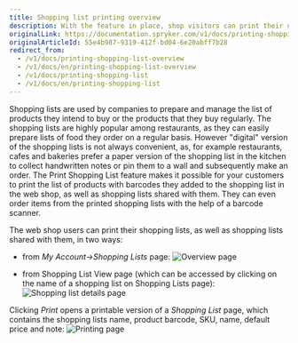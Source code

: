 ```yaml
---
title: Shopping list printing overview
description: With the feature in place, shop visitors can print their own shopping lists and shopping lists shared with them from their account or Shopping list view page.
originalLink: https://documentation.spryker.com/v1/docs/printing-shopping-list-overview
originalArticleId: 55e4b987-9319-412f-bd04-6e20abff7b28
redirect_from:
  - /v1/docs/printing-shopping-list-overview
  - /v1/docs/en/printing-shopping-list-overview
  - /v1/docs/printing-shopping-list
  - /v1/docs/en/printing-shopping-list
---
```


Shopping lists are used by companies to prepare and manage the list of products they intend to buy or the products that they buy regularly. The shopping lists are highly popular among restaurants, as they can easily prepare lists of food they order on a regular basis. However "digital" version of the shopping lists is not always convenient, as, for example restaurants, cafes and bakeries prefer a paper version of the shopping list in the kitchen to collect handwritten notes or pin them to a wall and subsequently make an order. The Print Shopping List feature makes it possible for your customers to print the list of products with barcodes they added to the shopping list in the web shop, as well as shopping lists shared with them. They can even order items from the printed shopping lists with the help of a barcode scanner.


The web shop users can print their shopping lists, as well as shopping lists shared with them, in two ways:

* from *My Account→Shopping Lists* page:
![Overview page](https://spryker.s3.eu-central-1.amazonaws.com/docs/Features/Shopping+List/Print+Shopping+List/Printing+a+Shopping+List+Feature+Overview/actions-overview-page.png)

* from Shopping List View page (which can be accessed by clicking on the name of a shopping list on Shopping Lists page):
![Shopping list details page](https://spryker.s3.eu-central-1.amazonaws.com/docs/Features/Shopping+List/Print+Shopping+List/Printing+a+Shopping+List+Feature+Overview/shopping-list-details-page.png)

Clicking *Print* opens a printable version of a *Shopping List* page, which contains the shopping lists name, product barcode, SKU, name, default price and note:
![Printing page](https://spryker.s3.eu-central-1.amazonaws.com/docs/Features/Shopping+List/Print+Shopping+List/Printing+a+Shopping+List+Feature+Overview/print.png)
